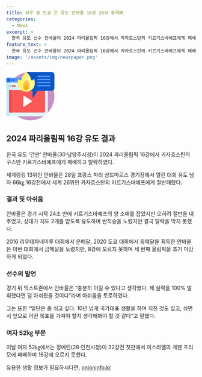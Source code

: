 ```yaml
---
title: 리우 동 도쿄 은 유도 안바울 16강 26위 충격패
categories:
  - News
excerpt: >
  한국 유도 선수 안바울이 2024 파리올림픽 16강에서 카자흐스탄의 키르기스바예프에게 패배하며 탈락했습니다. 세 번째 올림픽 참가였던 안바울은 금메달을 노리고 있었지만 이번 대회에서 8강에 오르지 못했습니다. 경기 후에는 충분히 이길 수 있다고 생각했고 실력을 100% 발휘했다면 덜 아쉬웠을 것이라며 아쉬움을 토로했습니다. 이에 대해 쉬면서 앞으로의 목표를 고민할 것이라고 밝혔습니다. 함께 출전한 정예린도 16강에 진출하지 못했습니다.
feature_text: >
  한국 유도 선수 안바울이 2024 파리올림픽 16강에서 카자흐스탄의 키르기스바예프에게 패배하며 탈락했습니다. 세 번째 올림픽 참가였던 안바울은 금메달을 노리고 있었지만 이번 대회에서 8강에 오르지 못했습니다. 경기 후에는 충분히 이길 수 있다고 생각했고 실력을 100% 발휘했다면 덜 아쉬웠을 것이라며 아쉬움을 토로했습니다. 이에 대해 쉬면서 앞으로의 목표를 고민할 것이라고 밝혔습니다. 함께 출전한 정예린도 16강에 진출하지 못했습니다.
image: '/assets/img/newspaper.png'
---
```


<p><img src="/assets/img/news.png" alt="rentncar 속보" /></p>

<h2 data-ke-size="size26">2024 파리올림픽 16강 유도 결과</h2>

<p data-ke-size="size16">한국 유도 ‘간판’ 안바울(30·남양주시청)이 2024 파리올림픽 16강에서 카자흐스탄의 구스만 키르기스바예프에게 패배하고 탈락하였다.</p>

<p data-ke-size="size16">세계랭킹 13위인 안바울은 28일 프랑스 파리 샹드마르스 경기장에서 열린 대회 유도 남자 66㎏ 16강전에서 세계 26위인 카자흐스탄의 키르기스바예프에게 절반패했다.</p>

<h3 data-ke-size="size24">결과 및 아쉬움</h3>

<p data-ke-size="size16">안바울은 경기 시작 24초 만에 키르기스바예프의 양 소매를 잡았지만 오히려 절반을 내주었고, 상대가 지도 2개를 받도록 유도하며 반칙승을 노렸지만 결국 탈락을 막지 못했다.</p>

<p data-ke-size="size16">2016 리우데자네이루 대회에서 은메달, 2020 도쿄 대회에서 동메달을 획득한 안바울은 이번 대회에서 금메달을 노렸지만, 8강에 오르지 못하며 세 번째 올림픽을 조기 마감하게 되었다.</p>

<h3 data-ke-size="size24">선수의 발언</h3>

<p data-ke-size="size16">경기 뒤 믹스트존에서 안바울은 “충분히 이길 수 있다고 생각했다. 제 실력을 100% 발휘했다면 덜 아쉬웠을 것이다”라며 아쉬움을 토로하였다.</p>

<p data-ke-size="size16">그는 또한 “일단은 좀 쉬고 싶다. 10년 넘게 국가대표 생활을 하며 지친 것도 있고, 쉬면서 앞으로 어떤 목표를 가져야 할지 생각해봐야 할 것 같다”고 말했다.</p>

<h3 data-ke-size="size24">여자 52㎏ 부문</h3>

<p data-ke-size="size16">이날 여자 52㎏에서는 정예린(28·인천시청)이 32강전 첫판에서 이스라엘의 게펜 프리모에 패배하며 16강에 오르지 못했다.</p>
유용한 생활 정보가 필요하시다면, <a href="https://onioninfo.kr" rel="dofollow">onioninfo.kr</a>


